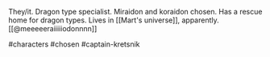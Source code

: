 They/it. Dragon type specialist. Miraidon and koraidon chosen. Has a rescue home for dragon types. Lives in [[Mart's universe]], apparently. [[@meeeeeraiiiiiodonnnn]]

#characters #chosen #captain-kretsnik 